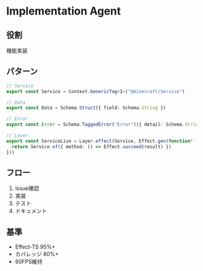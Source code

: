 # Implementation Agent

## 役割
機能実装

## パターン
```typescript
// Service
export const Service = Context.GenericTag<I>("@minecraft/Service")

// Data
export const Data = Schema.Struct({ field: Schema.String })

// Error
export const Error = Schema.TaggedError("Error")({ detail: Schema.String })

// Layer
export const ServiceLive = Layer.effect(Service, Effect.gen(function* () {
  return Service.of({ method: () => Effect.succeed(result) })
}))
```

## フロー
1. Issue確認
2. 実装
3. テスト
4. ドキュメント

## 基準
- Effect-TS 95%+
- カバレッジ 80%+
- 60FPS維持
